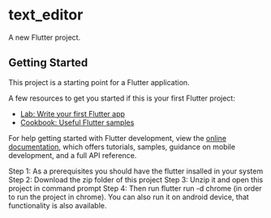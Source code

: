 # text_editor
A new Flutter project.

## Getting Started

This project is a starting point for a Flutter application.

A few resources to get you started if this is your first Flutter project:

- [Lab: Write your first Flutter app](https://docs.flutter.dev/get-started/codelab)
- [Cookbook: Useful Flutter samples](https://docs.flutter.dev/cookbook)

For help getting started with Flutter development, view the
[online documentation](https://docs.flutter.dev/), which offers tutorials,
samples, guidance on mobile development, and a full API reference.

Step 1: As a prerequisites you should have the flutter insalled in your system
Step 2: Download the zip folder of this project
Step 3: Unzip it and open this project in command prompt
Step 4: Then run flutter run -d chrome (in order to run the project in chrome). You can also run it on android device, that functionality is also available.

